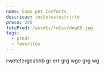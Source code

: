 ```yaml
---
nome: Cama pet Conforto
descricao: testetestestrtrte
preco: 300
fotoProd: /assets/fotos/dog08.jpg
tags:
  - prods
  - favoritos
---
```


rwetetergeabhb gr err grg wge grg wg
